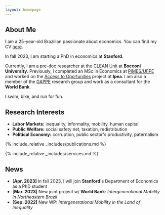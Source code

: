 ```yaml
---
layout: homepage
---
```


## About Me

I am a 25-year-old Brazilian passionate about economics. You can find my CV [here](assets/files/cv.pdf).

In fall 2023, I am starting a PhD in economics at **Stanford**.

Currently, I am a pre-doc researcher at the [CLEAN Unit](https://clean.unibocconi.eu/) at **Bocconi University**. Previously, I completed an MSc in Economics at [PIMES/UFPE](https://sites.google.com/view/pimes-english/main) and worked on the [Access to Oportunities](https://www.ipea.gov.br/acessooportunidades/en/) project at **Ipea**. I am also a member of the [GAPPE](https://www.gappe.org/) research group and work as a consultant for the **World Bank**. 

I swim, bike, and run for fun.

## Research Interests

- **Labor Markets:** inequality, informality, mobility, human capital
- **Public Welfare:** social safety net, taxation, redistribution
- **Political Economy:** corruption, public sector's productivity, paternalism

{% include_relative _includes/publications.md %}

{% include_relative _includes/services.md %}

## News

- **[Apr. 2023]** In fall 2023, I will join **Stanford**'s Department of Economics as a PhD student
- **[Mar. 2023]** New joint project w/ **World Bank**: *Intergenerational Mobility in Northeastern Brazil*
- **[Sep. 2022]** New WP: *Intergenerational Mobility in the Land of Inequality*
